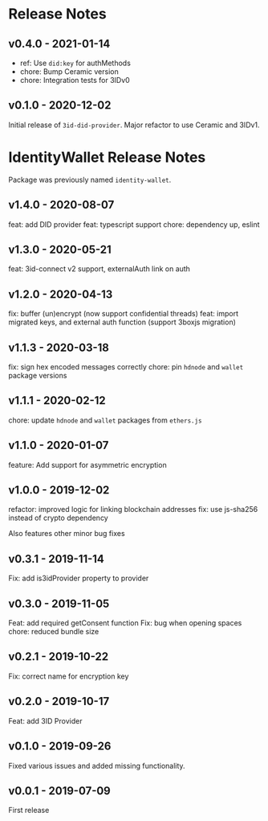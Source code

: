 # Release Notes

## v0.4.0 - 2021-01-14
* ref: Use `did:key` for authMethods
* chore: Bump Ceramic version
* chore: Integration tests for 3IDv0

## v0.1.0 - 2020-12-02
Initial release of `3id-did-provider`.
Major refactor to use Ceramic and 3IDv1.

# IdentityWallet Release Notes
Package was previously named `identity-wallet`.

## v1.4.0 - 2020-08-07
feat: add DID provider
feat: typescript support
chore: dependency up, eslint

## v1.3.0 - 2020-05-21
feat: 3id-connect v2 support, externalAuth link on auth

## v1.2.0 - 2020-04-13
fix: buffer (un)encrypt (now support confidential threads)
feat: import migrated keys, and external auth function (support 3boxjs migration)

## v1.1.3 - 2020-03-18
fix: sign hex encoded messages correctly
chore: pin `hdnode` and `wallet` package versions

## v1.1.1 - 2020-02-12
chore: update `hdnode` and `wallet` packages from `ethers.js`

## v1.1.0 - 2020-01-07
feature: Add support for asymmetric encryption

## v1.0.0 - 2019-12-02
refactor: improved logic for linking blockchain addresses
fix: use js-sha256 instead of crypto dependency

Also features other minor bug fixes

## v0.3.1 - 2019-11-14
Fix: add is3idProvider property to provider

## v0.3.0 - 2019-11-05
Feat: add required getConsent function
Fix: bug when opening spaces
chore: reduced bundle size

## v0.2.1 - 2019-10-22
Fix: correct name for encryption key

## v0.2.0 - 2019-10-17
Feat: add 3ID Provider

## v0.1.0 - 2019-09-26
Fixed various issues and added missing functionality.

## v0.0.1 - 2019-07-09
First release
